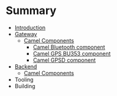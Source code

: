 # Summary

* [Introduction](README.md)
* [Gateway](gateway/gateway.md)
   * [Camel Components](gateway/camel_components/camel_components.md)
       * [Camel Bluetooth component](gateway/camel_components/camel_bluetooth_component.md)
       * [Camel GPS BU353 component](gateway/camel_components/camel_gps_bu353_component.md)
       * [Camel GPSD component](gateway/camel_components/camel_gpsd_component.md)
* [Backend](backend/backend.md)
   * [Camel Components](backend/camel_components/camel_components.md)
* Tooling
* Building

